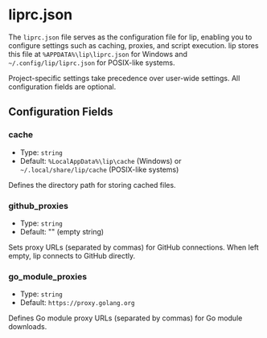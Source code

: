 # liprc.json

The `liprc.json` file serves as the configuration file for lip, enabling you to configure settings such as caching, proxies, and script execution. lip stores this file at `%APPDATA%\lip\liprc.json` for Windows and `~/.config/lip/liprc.json` for POSIX-like systems.

Project-specific settings take precedence over user-wide settings. All configuration fields are optional.

## Configuration Fields

### cache

- Type: `string`
- Default: `%LocalAppData%\lip\cache` (Windows) or `~/.local/share/lip/cache` (POSIX-like systems)

Defines the directory path for storing cached files.

### github_proxies

- Type: `string`
- Default: "" (empty string)

Sets proxy URLs (separated by commas) for GitHub connections. When left empty, lip connects to GitHub directly.

### go_module_proxies

- Type: `string`
- Default: `https://proxy.golang.org`

Defines Go module proxy URLs (separated by commas) for Go module downloads.
